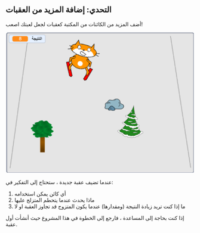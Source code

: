 ## التحدي: إضافة المزيد من العقبات

أضف المزيد من الكائنات من المكتبة كعقبات لجعل لعبتك اصعب!

![المزيد من العقبات](images/skiing-final.png)

عندما تضيف عقبة جديدة ، ستحتاج إلى التفكير في:

1. أي كائن يمكن استخدامه
1. ماذا يحدث عندما يتحطم المتزلج عليها
1. ما إذا كنت تريد زيادة النتيجة (ومقدارها) عندما يكون المتزوج قد تجاوز العقبة او لا

إذا كنت بحاجة إلى المساعدة ، فارجع إلى الخطوة في هذا المشروع حيث أنشأت أول عقبة.

